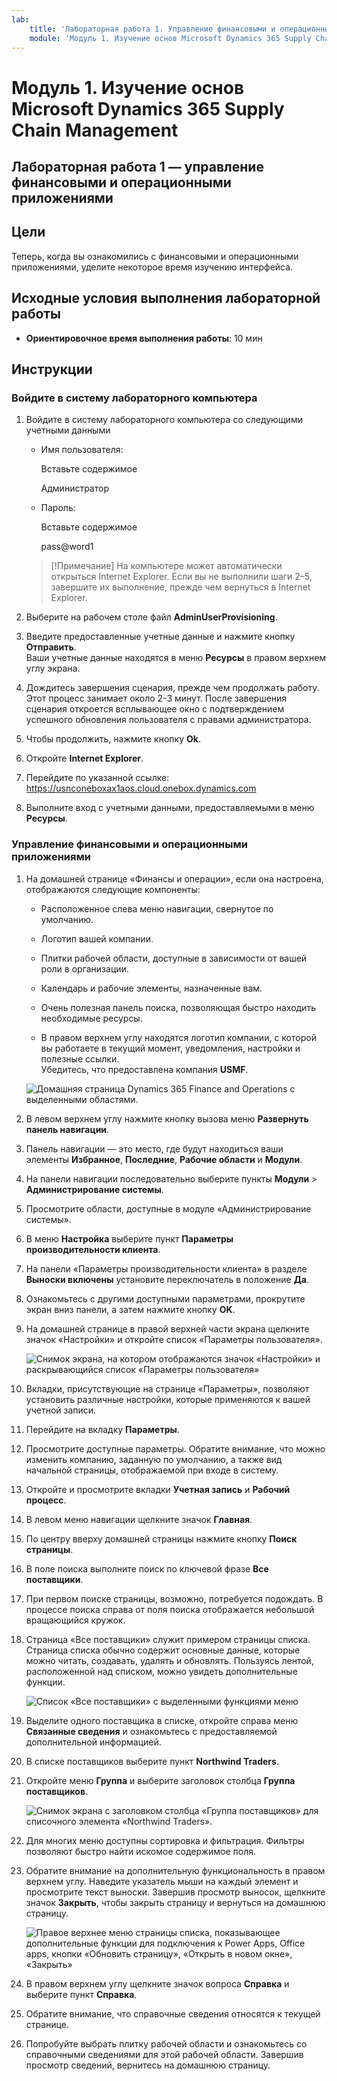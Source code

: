 ```yaml
---
lab:
    title: 'Лабораторная работа 1. Управление финансовыми и операционными приложениями'
    module: 'Модуль 1. Изучение основ Microsoft Dynamics 365 Supply Chain Management'
---
```


# Модуль 1. Изучение основ Microsoft Dynamics 365 Supply Chain Management

## Лабораторная работа 1 — управление финансовыми и операционными приложениями

## Цели

Теперь, когда вы ознакомились с финансовыми и операционными приложениями, уделите некоторое время изучению интерфейса.

## Исходные условия выполнения лабораторной работы

- **Ориентировочное время выполнения работы**: 10 мин

## Инструкции

### Войдите в систему лабораторного компьютера

1. Войдите в систему лабораторного компьютера со следующими учетными данными

    - Имя пользователя:

        Вставьте содержимое

        Администратор

    - Пароль:

        Вставьте содержимое

        pass@word1

    >[!Примечание] На компьютере может автоматически открыться Internet Explorer. Если вы не выполнили шаги 2–5, завершите их выполнение, прежде чем вернуться в Internet Explorer.

1. Выберите на рабочем столе файл **AdminUserProvisioning**.

1. Введите предоставленные учетные данные и нажмите кнопку **Отправить**.  
Ваши учетные данные находятся в меню **Ресурсы** в правом верхнем углу экрана.

1. Дождитесь завершения сценария, прежде чем продолжать работу. Этот процесс занимает около 2-3 минут. После завершения сценария откроется всплывающее окно с подтверждением  успешного обновления пользователя с правами администратора.

1. Чтобы продолжить, нажмите кнопку **Ok**.

1. Откройте **Internet Explorer**.

1. Перейдите по указанной ссылке: <https://usnconeboxax1aos.cloud.onebox.dynamics.com>

1. Выполните вход с учетными данными, предоставляемыми в меню **Ресурсы**.

### Управление финансовыми и операционными приложениями
1. На домашней странице «Финансы и операции», если она настроена, отображаются следующие компоненты:

    - Расположенное слева меню навигации, свернутое по умолчанию.

    - Логотип вашей компании.

    - Плитки рабочей области, доступные в зависимости от вашей роли в организации.

    - Календарь и рабочие элементы, назначенные вам.

    - Очень полезная панель поиска, позволяющая быстро находить необходимые ресурсы.

    - В правом верхнем углу находятся логотип компании, с которой вы работаете в текущий момент, уведомления, настройки и полезные ссылки.  
    Убедитесь, что предоставлена компания **USMF**.

    ![Домашняя страница Dynamics 365 Finance and Operations с выделенными областями.](./media/m1-common-home-page.png)

1. В левом верхнем углу нажмите кнопку вызова меню **Развернуть панель навигации**.

1. Панель навигации — это место, где будут находиться ваши элементы **Избранное**, **Последние**, **Рабочие области** и **Модули**.

1. На панели навигации последовательно выберите пункты **Модули** > **Администрирование системы**.

1. Просмотрите области, доступные в модуле «Администрирование системы».

1. В меню **Настройка** выберите пункт **Параметры производительности клиента**.

1. На панели «Параметры производительности клиента» в разделе **Выноски включены** установите переключатель в положение **Да**.

1. Ознакомьтесь с другими доступными параметрами, прокрутите экран вниз панели, а затем нажмите кнопку **OK**.

1. На домашней странице в правой верхней части экрана щелкните значок «Настройки» и откройте список «Параметры пользователя».

    ![Снимок экрана, на котором отображаются значок «Настройки» и раскрывающийся список «Параметры пользователя»](./media/m1-common-settings-user-settings.png)

1. Вкладки, присутствующие на странице «Параметры», позволяют установить различные настройки, которые применяются к вашей учетной записи.

1. Перейдите на вкладку **Параметры**.

1. Просмотрите доступные параметры. Обратите внимание, что можно изменить компанию, заданную по умолчанию, а также вид начальной страницы, отображаемой при входе в систему.

1. Откройте и просмотрите вкладки **Учетная запись** и **Рабочий процесс**.

1. В левом меню навигации щелкните значок **Главная**.

1. По центру вверху домашней страницы нажмите кнопку **Поиск страницы**.

1. В поле поиска выполните поиск по ключевой фразе **Все поставщики**.

1. При первом поиске страницы, возможно, потребуется подождать. В процессе поиска справа от поля поиска отображается небольшой вращающийся кружок.

1. Страница «Все поставщики» служит примером страницы списка. Страница списка обычно содержит основные данные, которые можно читать, создавать, удалять и обновлять. Пользуясь лентой, расположенной над списком, можно увидеть дополнительные функции.

    ![Список «Все поставщики» с выделенными функциями меню](./media/m1-common-all-vendor-list-page.png)

1. Выделите одного поставщика в списке, откройте справа меню **Связанные сведения** и ознакомьтесь с предоставляемой дополнительной информацией.

1. В списке поставщиков выберите пункт **Northwind Traders**.

1. Откройте меню **Группа** и выберите заголовок столбца **Группа поставщиков**.

    ![Снимок экрана с заголовком столбца «Группа поставщиков» для списочного элемента «Northwind Traders».](./media/m1-common-all-vendor-group-menu.png)

1. Для многих меню доступны сортировка и фильтрация. Фильтры позволяют быстро найти искомое содержимое поля.

1. Обратите внимание на дополнительную функциональность в правом верхнем углу. Наведите указатель мыши на каждый элемент и просмотрите текст выноски. Завершив просмотр выносок, щелкните значок **Закрыть**, чтобы закрыть страницу и вернуться на домашнюю страницу.

    ![Правое верхнее меню страницы списка, показывающее дополнительные функции для подключения к Power Apps, Office apps, кнопки «Обновить страницу», «Открыть в новом окне», «Закрыть»](./media/m1-common-list-page-additional-features-menu.png)

1. В правом верхнем углу щелкните значок вопроса **Справка** и выберите пункт **Справка**.

1. Обратите внимание, что справочные сведения относятся к текущей странице.

1. Попробуйте выбрать плитку рабочей области и ознакомьтесь со справочными сведениями для этой рабочей области. Завершив просмотр сведений, вернитесь на домашнюю страницу.
